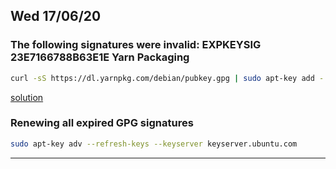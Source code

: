 ## Wed 17/06/20
### The following signatures were invalid: EXPKEYSIG 23E7166788B63E1E Yarn Packaging 
```sh
curl -sS https://dl.yarnpkg.com/debian/pubkey.gpg | sudo apt-key add -
```

[solution](https://github.com/yarnpkg/yarn/issues/7866)

### Renewing all expired GPG signatures
```sh
sudo apt-key adv --refresh-keys --keyserver keyserver.ubuntu.com
```
---
